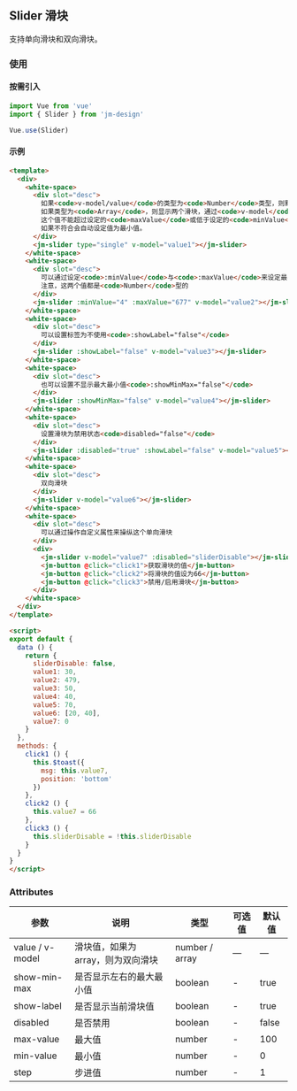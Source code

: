 ## Slider 滑块

支持单向滑块和双向滑块。

### 使用

#### 按需引入

```javascript
import Vue from 'vue'
import { Slider } from 'jm-design'

Vue.use(Slider)
```

#### 示例

```html
<template>
  <div>
    <white-space>
      <div slot="desc">
        如果<code>v-model/value</code>的类型为<code>Number</code>类型，则默认显示一个滑块，
        如果类型为<code>Array</code>，则显示两个滑块，通过<code>v-model</code>设置滑条的值，
        这个值不能超过设定的<code>maxValue</code>或低于设定的<code>minValue</code>，
        如果不符合会自动设定值为最小值。
      </div>
      <jm-slider type="single" v-model="value1"></jm-slider>
    </white-space>
    <white-space>
      <div slot="desc">
        可以通过设定<code>:minValue</code>与<code>:maxValue</code>来设定最小值与最大值，
        注意，这两个值都是<code>Number</code>型的
      </div>
      <jm-slider :minValue="4" :maxValue="677" v-model="value2"></jm-slider>
    </white-space>
    <white-space>
      <div slot="desc">
        可以设置标签为不使用<code>:showLabel="false"</code>
      </div>
      <jm-slider :showLabel="false" v-model="value3"></jm-slider>
    </white-space>
    <white-space>
      <div slot="desc">
        也可以设置不显示最大最小值<code>:showMinMax="false"</code>
      </div>
      <jm-slider :showMinMax="false" v-model="value4"></jm-slider>
    </white-space>
    <white-space>
      <div slot="desc">
        设置滑块为禁用状态<code>disabled="false"</code>
      </div>
      <jm-slider :disabled="true" :showLabel="false" v-model="value5"></jm-slider>
    </white-space>
    <white-space>
      <div slot="desc">
        双向滑块
      </div>
      <jm-slider v-model="value6"></jm-slider>
    </white-space>
    <white-space>
      <div slot="desc">
        可以通过操作自定义属性来操纵这个单向滑块
      </div>
      <div>
        <jm-slider v-model="value7" :disabled="sliderDisable"></jm-slider>
        <jm-button @click="click1">获取滑块的值</jm-button>
        <jm-button @click="click2">将滑块的值设为66</jm-button>
        <jm-button @click="click3">禁用/启用滑块</jm-button>
      </div>
    </white-space>
  </div>
</template>

<script>
export default {
  data () {
    return {
      sliderDisable: false,
      value1: 30,
      value2: 479,
      value3: 50,
      value4: 40,
      value5: 70,
      value6: [20, 40],
      value7: 0
    }
  },
  methods: {
    click1 () {
      this.$toast({
        msg: this.value7,
        position: 'bottom'
      })
    },
    click2 () {
      this.value7 = 66
    },
    click3 () {
      this.sliderDisable = !this.sliderDisable
    }
  }
}
</script>
```

### Attributes
| 参数      | 说明                                 | 类型      | 可选值       | 默认值   |
|---------- |------------------------------------ |---------- |------------- |-------- |
| value / v-model      |	滑块值，如果为array，则为双向滑块                |	number / array    |	—           |	—       |
| show-min-max	    | 是否显示左右的最大最小值                      |	boolean    |	-         |	true |
| show-label      | 是否显示当前滑块值                  | boolean | - | true |
| disabled   | 是否禁用                  | boolean | - | false |
| max-value      | 最大值        | number | - | 100 |
| min-value       | 最小值  | number | - | 0 |
| step           | 步进值        | number | - | 1 |